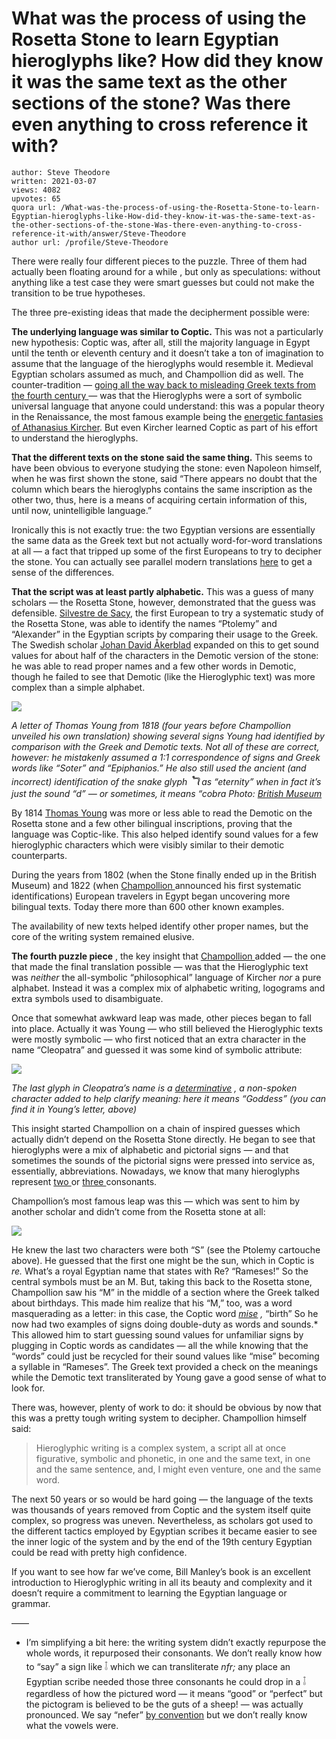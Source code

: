 # What was the process of using the Rosetta Stone to learn Egyptian hieroglyphs like? How did they know it was the same text as the other sections of the stone? Was there even anything to cross reference it with?

	author: Steve Theodore
	written: 2021-03-07
	views: 4082
	upvotes: 65
	quora url: /What-was-the-process-of-using-the-Rosetta-Stone-to-learn-Egyptian-hieroglyphs-like-How-did-they-know-it-was-the-same-text-as-the-other-sections-of-the-stone-Was-there-even-anything-to-cross-reference-it-with/answer/Steve-Theodore
	author url: /profile/Steve-Theodore


There were really four different pieces to the puzzle. Three of them had actually been floating around for a while , but only as speculations: without anything like a test case they were smart guesses but could not make the transition to be true hypotheses.

The three pre-existing ideas that made the decipherment possible were:

__The underlying language was similar to Coptic.__ This was not a particularly new hypothesis: Coptic was, after all, still the majority language in Egypt until the tenth or eleventh century and it doesn’t take a ton of imagination to assume that the language of the hieroglyphs would resemble it. Medieval Egyptian scholars assumed as much, and Champollion did as well. The counter-tradition — [going all the way back to misleading Greek texts from the fourth century ](https://www.sacred-texts.com/egy/hh/hh003.htm)— was that the Hieroglyphs were a sort of symbolic universal language that anyone could understand: this was a popular theory in the Renaissance, the most famous example being the [energetic fantasies of Athanasius Kircher](https://en.wikipedia.org/wiki/Oedipus_Aegyptiacus). But even Kircher learned Coptic as part of his effort to understand the hieroglyphs.

__That the different texts on the stone said the same thing.__ This seems to have been obvious to everyone studying the stone: even Napoleon himself, when he was first shown the stone, said “There appears no doubt that the column which bears the hieroglyphs contains the same inscription as the other two, thus, here is a means of acquiring certain information of this, until now, unintelligible language.”

Ironically this is not exactly true: the two Egyptian versions are essentially the same data as the Greek text but not actually word-for-word translations at all — a fact that tripped up some of the first Europeans to try to decipher the stone. You can actually see parallel modern translations [here](http://rosettastone.hieroglyphic-texts.net/part_320/) to get a sense of the differences.

__That the script was at least partly alphabetic.__ This was a guess of many scholars — the Rosetta Stone, however, demonstrated that the guess was defensible. [Silvestre de Sacy](https://en.wikipedia.org/wiki/Antoine_Isaac_Silvestre_de_Sacy), the first European to try a systematic study of the Rosetta Stone, was able to identify the names “Ptolemy” and “Alexander” in the Egyptian scripts by comparing their usage to the Greek. The Swedish scholar [Johan David Åkerblad](https://en.wikipedia.org/wiki/Johan_David_%C3%85kerblad) expanded on this to get sound values for about half of the characters in the Demotic version of the stone: he was able to read proper names and a few other words in Demotic, though he failed to see that Demotic (like the Hieroglyphic text) was more complex than a simple alphabet.

![](https://qph.fs.quoracdn.net/main-qimg-165bfb5fc42b873162db08592c8933d2)

_A letter of Thomas Young from 1818 (four years before Champollion unveiled his own translation) showing several signs Young had identified by comparison with the Greek and Demotic texts. Not all of these are correct, however: he mistakenly assumed a 1:1 correspondence of signs and Greek words like “Soter” and “Epiphanios.” He also still used the ancient (and incorrect) identification of the snake glyph_ ___𓆓___ _as “eternity” when in fact it’s just the sound “d” — or sometimes, it means “cobra Photo:_ _[British Museum](https://blog.britishmuseum.org/everything-you-ever-wanted-to-know-about-the-rosetta-stone/)_ 

By 1814 [Thomas Young](https://historyofinformation.com/detail.php?entryid=2655) was more or less able to read the Demotic on the Rosetta stone and a few other bilingual inscriptions, proving that the language was Coptic-like. This also helped identify sound values for a few hieroglyphic characters which were visibly similar to their demotic counterparts.

During the years from 1802 (when the Stone finally ended up in the British Museum) and 1822 (when [Champollion ](http://www.bbc.co.uk/history/historic_figures/champollion_jean.shtml)announced his first systematic identifications) European travelers in Egypt began uncovering more bilingual texts. Today there more than 600 other known examples.

The availability of new texts helped identify other proper names, but the core of the writing system remained elusive.

__The fourth puzzle piece__ , the key insight that [Champollion ](http://www.bbc.co.uk/history/historic_figures/champollion_jean.shtml)added — the one that made the final translation possible — was that the Hieroglyphic text was _neither_ the all-symbolic “philosophical” language of Kircher _nor_  a pure alphabet. Instead it was a complex mix of alphabetic writing, logograms and extra symbols used to disambiguate.

Once that somewhat awkward leap was made, other pieces began to fall into place. Actually it was Young — who still believed the Hieroglyphic texts were mostly symbolic — who first noticed that an extra character in the name “Cleopatra” and guessed it was some kind of symbolic attribute:

![](https://qph.fs.quoracdn.net/main-qimg-cc2bda557f4e0e1518a113f92bd08f33)

_The last glyph in Cleopatra’s name is a_ _[determinative](https://en.wikipedia.org/wiki/Determinative#:~:text=In%20Ancient%20Egyptian%20hieroglyphs%2C%20determinatives,%22%20or%20%22excreted%20things%22.)_ _, a non-spoken character added to help clarify meaning: here it means “Goddess” (you can find it in Young’s letter, above)_ 

This insight started Champollion on a chain of inspired guesses which actually didn’t depend on the Rosetta Stone directly. He began to see that hieroglyphs were a mix of alphabetic and pictorial signs — and that sometimes the sounds of the pictorial signs were pressed into service as, essentially, abbreviations. Nowadays, we know that many hieroglyphs represent [two ](https://en.wikipedia.org/wiki/Egyptian_biliteral_signs)or [three ](https://en.wikipedia.org/wiki/Egyptian_triliteral_signs)consonants.

Champollion’s most famous leap was this — which was sent to him by another scholar and didn’t come from the Rosetta stone at all:

![](https://qph.fs.quoracdn.net/main-qimg-135a94a03d84f7a846fea01455f71289)

He knew the last two characters were both “S” (see the Ptolemy cartouche above). He guessed that the first one might be the sun, which in Coptic is _re._ What’s a royal Egyptian name that states with Re? “Rameses!” So the central symbols must be an M. But, taking this back to the Rosetta stone, Champollion saw his “M” in the middle of a section where the Greek talked about birthdays. This made him realize that his “M,” too, was a word masquerading as a letter: in this case, the Coptic word _[mise](https://coptic-dictionary.org/entry.cgi?tla=C2035)_ _,_  “birth” So he now had two examples of signs doing double-duty as words and sounds.* This allowed him to start guessing sound values for unfamiliar signs by plugging in Coptic words as candidates — all the while knowing that the “words” could just be recycled for their sound values like “mise” becoming a syllable in “Rameses”. The Greek text provided a check on the meanings while the Demotic text transliterated by Young gave a good sense of what to look for.

There was, however, plenty of work to do: it should be obvious by now that this was a pretty tough writing system to decipher. Champollion himself said:

> Hieroglyphic writing is a complex system, a script all at once figurative, symbolic and phonetic, in one and the same text, in one and the same sentence, and, I might even venture, one and the same word.

The next 50 years or so would be hard going — the language of the texts was thousands of years removed from Coptic and the system itself quite complex, so progress was uneven. Nevertheless, as scholars got used to the different tactics employed by Egyptian scribes it became easier to see the inner logic of the system and by the end of the 19th century Egyptian could be read with pretty high confidence.

If you want to see how far we’ve come, Bill Manley’s book is an excellent introduction to Hieroglyphic writing in all its beauty and complexity and it doesn’t require a commitment to learning the Egyptian language or grammar.



——
* I’m simplifying a bit here: the writing system didn’t exactly repurpose the whole words, it repurposed their consonants. We don’t really know how to “say” a sign like 𓄤 which we can transliterate _nfr;_ any place an Egyptian scribe needed those three consonants he could drop in a 𓄤 regardless of how the pictured word — it means “good” or “perfect” but the pictogram is believed to be the guts of a sheep! — was actually pronounced. We say “nefer” [by convention](https://www.friesian.com/egypt.htm) but we don’t really know what the vowels were.

